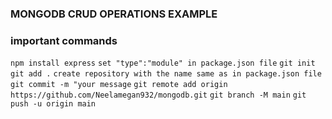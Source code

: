 ### MONGODB CRUD OPERATIONS EXAMPLE

### important commands

`npm install express`
`set "type":"module" in package.json file`
`git init`
`git add .`
`create repository with the name same as in package.json file`
`git commit -m "your message`
`git remote add origin https://github.com/Neelamegan932/mongodb.git`
`git branch -M main`
`git push -u origin main`
